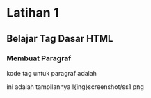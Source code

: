 # Latihan 1
## Belajar Tag Dasar HTML

### Membuat Paragraf
kode tag untuk paragraf adalah *<p>*
ini adalah tampilannya
!{ing}screenshot/ss1.png